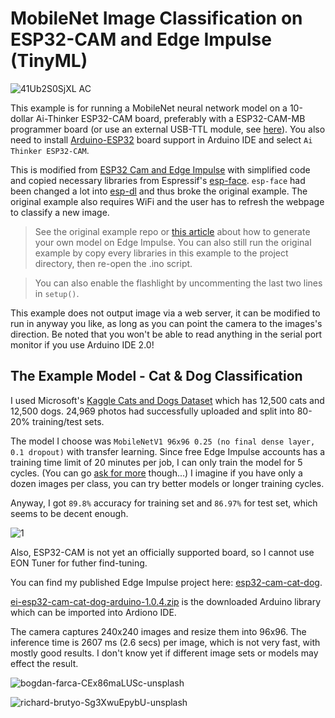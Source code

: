 # MobileNet Image Classification on ESP32-CAM and Edge Impulse (TinyML)

![41Ub2S0SjXL _AC_](https://user-images.githubusercontent.com/44191076/153631624-e13576b3-b440-4cd0-8a42-fd29cbe25a2d.jpg)

This example is for running a MobileNet neural network model on a 10-dollar Ai-Thinker ESP32-CAM board, preferably with a ESP32-CAM-MB programmer board (or use an external USB-TTL module, see [here](https://randomnerdtutorials.com/program-upload-code-esp32-cam/)). You also need to install [Arduino-ESP32](https://raw.githubusercontent.com/espressif/arduino-esp32/gh-pages/package_esp32_index.json) board support in Arduino IDE and select ```Ai Thinker ESP32-CAM```.

This is modified from [ESP32 Cam and Edge Impulse](https://github.com/edgeimpulse/example-esp32-cam) with simplified code and copied necessary libraries from Espressif's [esp-face](https://github.com/Yuri-R-Studio/esp-face). ```esp-face``` had been changed a lot into [esp-dl](https://github.com/espressif/esp-dl) and thus broke the original example. The original example also requires WiFi and the user has to refresh the webpage to classify a new image.

> See the original example repo or [this article](https://www.survivingwithandroid.com/tinyml-esp32-cam-edge-image-classification-with-edge-impulse/) about how to generate your own model on Edge Impulse. You can also still run the original example by copy every libraries in this example to the project directory, then re-open the .ino script.

> You can also enable the flashlight by uncommenting the last two lines in ```setup()```.

This example does not output image via a web server, it can be modified to run in anyway you like, as long as you can point the camera to the images's direction. Be noted that you won't be able to read anything in the serial port monitor if you use Arduino IDE 2.0!

## The Example Model - Cat & Dog Classification

I used Microsoft's [Kaggle Cats and Dogs Dataset](https://www.microsoft.com/en-us/download/details.aspx?id=54765) which has 12,500 cats and 12,500 dogs. 24,969 photos had successfully uploaded and split into 80-20% training/test sets.

The model I choose was ```MobileNetV1 96x96 0.25 (no final dense layer, 0.1 dropout)``` with transfer learning. Since free Edge Impulse accounts has a training time limit of 20 minutes per job, I can only train the model for 5 cycles. (You can go [ask for more](https://forum.edgeimpulse.com/t/err-deadlineexceeded-ways-to-fix-this/2354/2) though...) I imagine if you have only a dozen images per class, you can try better models or longer training cycles.

Anyway, I got ```89.8%``` accuracy for training set and ```86.97%``` for test set, which seems to be decent enough.

![1](https://user-images.githubusercontent.com/44191076/153631673-96b90c0b-5745-43b9-9e5f-9a426d8bfe61.png)

Also, ESP32-CAM is not yet an officially supported board, so I cannot use EON Tuner for futher find-tuning.

You can find my published Edge Impulse project here: [esp32-cam-cat-dog](https://studio.edgeimpulse.com/public/76904/latest).

[ei-esp32-cam-cat-dog-arduino-1.0.4.zip](https://github.com/alankrantas/edge-impulse-esp32-cam-image-classification/blob/main/ei-esp32-cam-cat-dog-arduino-1.0.4.zip) is the downloaded Arduino library which can be imported into Ardiono IDE.

The camera captures 240x240 images and resize them into 96x96. The inference time is 2607 ms (2.6 secs) per image, which is not very fast,  with mostly good results. I don't know yet if different image sets or models may effect the result.

![bogdan-farca-CEx86maLUSc-unsplash](https://user-images.githubusercontent.com/44191076/153636524-9b2edab9-7c50-4aa1-9d6e-74477d67011f.jpg)

![richard-brutyo-Sg3XwuEpybU-unsplash](https://user-images.githubusercontent.com/44191076/153636561-16f7fb47-dcfc-4988-8772-85dcc5acfdac.jpg)
